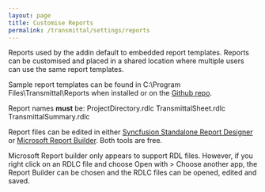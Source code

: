 ```yaml
---
layout: page
title: Customise Reports
permalink: /transmittal/settings/reports
---
```

Reports used by the addin default to embedded report templates.  Reports can be customised and placed in a shared location where multiple users can use the same report templates.

Sample report templates can be found in C:\Program Files\Transmittal\Reports when installed or on the [Github repo](https://github.com/russgreen/Transmittal/tree/main/Transmittal.Reports/Reports).

Report names __must__ be:
ProjectDirectory.rdlc
TransmittalSheet.rdlc
TransmittalSummary.rdlc

Report files can be edited in either [Syncfusion Standalone Report Designer](https://www.boldreports.com/standalone-report-designer) or [Microsoft Report Builder](https://www.microsoft.com/en-us/download/details.aspx?id=53613). Both tools are free.

Microsoft Report builder only appears to support RDL files.  However, if you right click on an RDLC file and choose Open with > Choose another app, the Report Builder can be chosen and the RDLC files can be opened, edited and saved.
